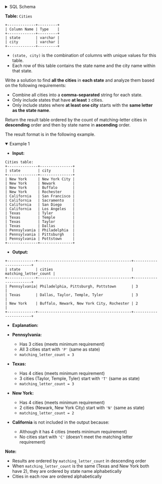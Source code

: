 <details>
<summary> SQL Schema</summary>

```sql
DROP TABLE IF EXISTS Cities;

CREATE TABLE IF NOT EXISTS
  Cities (state varchar(100),city varchar(100));

INSERT INTO
  Cities (state, city)
VALUES
  ('New York', 'New York City'),
  ('New York', 'Newark'),
  ('New York', 'Buffalo'),
  ('New York', 'Rochester'),
  ('California', 'San Francisco'),
  ('California', 'Sacramento'),
  ('California', 'San Diego'),
  ('California', 'Los Angeles'),
  ('Texas', 'Tyler'),
  ('Texas', 'Temple'),
  ('Texas', 'Taylor'),
  ('Texas', 'Dallas'),
  ('Pennsylvania', 'Philadelphia'),
  ('Pennsylvania', 'Pittsburgh'),
  ('Pennsylvania', 'Pottstown');
```

</details>

**Table:** `Cities`

```
+-------------+---------+
| Column Name | Type    | 
+-------------+---------+
| state       | varchar |
| city        | varchar |
+-------------+---------+
```

- `(state, city)` is the combination of columns with unique values for this table.
- Each row of this table contains the state name and the city name within that state.

Write a solution to find **all the cities** in **each state** and analyze them based on the following requirements:

- Combine all cities into a **comma-separated** string for each state.
- Only include states that have **at least** `3` cities.
- Only include states where **at least one city** starts with the **same letter as the state name**.

Return the result table ordered by the count of matching-letter cities in **descending** order and then by state name in **ascending** order.

The result format is in the following example.

<details open>
<summary> Example 1</summary>

- **Input:** 

```
Cities table:
+--------------+---------------+
| state        | city          |
+--------------+---------------+
| New York     | New York City |
| New York     | Newark        |
| New York     | Buffalo       |
| New York     | Rochester     |
| California   | San Francisco |
| California   | Sacramento    |
| California   | San Diego     |
| California   | Los Angeles   |
| Texas        | Tyler         |
| Texas        | Temple        |
| Texas        | Taylor        |
| Texas        | Dallas        |
| Pennsylvania | Philadelphia  |
| Pennsylvania | Pittsburgh    |
| Pennsylvania | Pottstown     |
+--------------+---------------+
```

- **Output:** 

```
+-------------+-------------------------------------------+-----------------------+
| state       | cities                                    | matching_letter_count |
+-------------+-------------------------------------------+-----------------------+
| Pennsylvania| Philadelphia, Pittsburgh, Pottstown       | 3                     |
| Texas       | Dallas, Taylor, Temple, Tyler             | 3                     |
| New York    | Buffalo, Newark, New York City, Rochester | 2                     |
+-------------+-------------------------------------------+-----------------------+
```

- **Explanation:** 

- **Pennsylvania:**
  + Has 3 cities (meets minimum requirement)
  + All 3 cities start with `'P'` (same as state)
  + `matching_letter_count = 3`
- **Texas:**
  + Has 4 cities (meets minimum requirement)
  + 3 cities (Taylor, Temple, Tyler) start with `'T'` (same as state)
  + `matching_letter_count = 3`
- **New York:**
  + Has 4 cities (meets minimum requirement)
  + 2 cities (Newark, New York City) start with `'N'` (same as state)
  + `matching_letter_count = 2`
- **California** is not included in the output because:
  + Although it has 4 cities (meets minimum requirement)
  + No cities start with `'C'` (doesn't meet the matching letter requirement)

**Note:**

- Results are ordered by `matching_letter_count` in descending order
- When `matching_letter_count` is the same (Texas and New York both have 2), they are ordered by state name alphabetically
- Cities in each row are ordered alphabetically

</details>